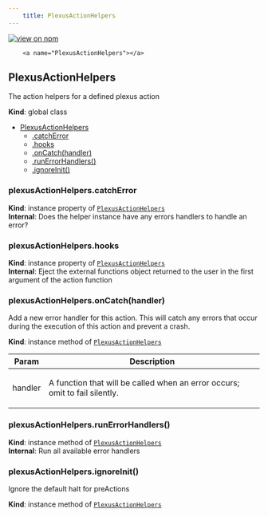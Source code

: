 ```yaml
--- 
	title: PlexusActionHelpers 
--- 
```


[![view on npm](http://img.shields.io/npm/v/@plexusjs/core.svg)](https://www.npmjs.org/package/@plexusjs/core)


		<a name="PlexusActionHelpers"></a>

## PlexusActionHelpers
<p>The action helpers for a defined plexus action</p>

**Kind**: global class  

* [PlexusActionHelpers](#PlexusActionHelpers)
    * [.catchError](#PlexusActionHelpers+catchError)
    * [.hooks](#PlexusActionHelpers+hooks)
    * [.onCatch(handler)](#PlexusActionHelpers+onCatch)
    * [.runErrorHandlers()](#PlexusActionHelpers+runErrorHandlers)
    * [.ignoreInit()](#PlexusActionHelpers+ignoreInit)

<a name="PlexusActionHelpers+catchError"></a>

### plexusActionHelpers.catchError
**Kind**: instance property of [<code>PlexusActionHelpers</code>](#PlexusActionHelpers)  
**Internal**: Does the helper instance have any errors handlers to handle an error?  
<a name="PlexusActionHelpers+hooks"></a>

### plexusActionHelpers.hooks
**Kind**: instance property of [<code>PlexusActionHelpers</code>](#PlexusActionHelpers)  
**Internal**: Eject the external functions object returned to the user in the first argument of the action function  
<a name="PlexusActionHelpers+onCatch"></a>

### plexusActionHelpers.onCatch(handler)
<p>Add a new error handler for this action. This will catch any errors that occur during the execution of this action and prevent a crash.</p>

**Kind**: instance method of [<code>PlexusActionHelpers</code>](#PlexusActionHelpers)  

| Param | Description |
| --- | --- |
| handler | <p>A function that will be called when an error occurs; omit to fail silently.</p> |

<a name="PlexusActionHelpers+runErrorHandlers"></a>

### plexusActionHelpers.runErrorHandlers()
**Kind**: instance method of [<code>PlexusActionHelpers</code>](#PlexusActionHelpers)  
**Internal**: Run all available error handlers  
<a name="PlexusActionHelpers+ignoreInit"></a>

### plexusActionHelpers.ignoreInit()
<p>Ignore the default halt for preActions</p>

**Kind**: instance method of [<code>PlexusActionHelpers</code>](#PlexusActionHelpers)  
